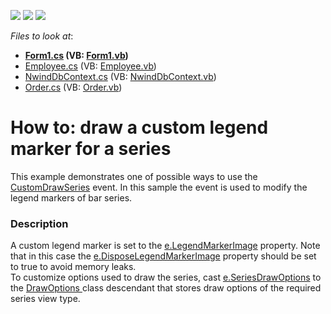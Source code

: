 <!-- default badges list -->
![](https://img.shields.io/endpoint?url=https://codecentral.devexpress.com/api/v1/VersionRange/128574502/15.2.4%2B)
[![](https://img.shields.io/badge/Open_in_DevExpress_Support_Center-FF7200?style=flat-square&logo=DevExpress&logoColor=white)](https://supportcenter.devexpress.com/ticket/details/T332672)
[![](https://img.shields.io/badge/📖_How_to_use_DevExpress_Examples-e9f6fc?style=flat-square)](https://docs.devexpress.com/GeneralInformation/403183)
<!-- default badges end -->
<!-- default file list -->
*Files to look at*:

* **[Form1.cs](./CS/CustomDrawingSample/Form1.cs) (VB: [Form1.vb](./VB/CustomDrawingSample/Form1.vb))**
* [Employee.cs](./CS/CustomDrawingSample/Model/Employee.cs) (VB: [Employee.vb](./VB/CustomDrawingSample/Model/Employee.vb))
* [NwindDbContext.cs](./CS/CustomDrawingSample/Model/NwindDbContext.cs) (VB: [NwindDbContext.vb](./VB/CustomDrawingSample/Model/NwindDbContext.vb))
* [Order.cs](./CS/CustomDrawingSample/Model/Order.cs) (VB: [Order.vb](./VB/CustomDrawingSample/Model/Order.vb))
<!-- default file list end -->
# How to: draw a custom legend marker for a series


This example demonstrates one of possible ways to use the <a href="https://documentation.devexpress.com/#WindowsForms/DevExpressXtraChartsChartControl_CustomDrawSeriestopic">CustomDrawSeries</a> event. In this sample the event is used to modify the legend markers of bar series.


<h3>Description</h3>

A custom legend marker is set to the&nbsp;<a href="https://documentation.devexpress.com/#CoreLibraries/DevExpressXtraChartsCustomDrawSeriesEventArgs_LegendMarkerImagetopic">e.LegendMarkerImage</a>&nbsp;property. Note that in this case the&nbsp;<a href="https://documentation.devexpress.com/#CoreLibraries/DevExpressXtraChartsCustomDrawSeriesEventArgs_DisposeLegendMarkerImagetopic">e.DisposeLegendMarkerImage</a>&nbsp;property should be set to true to avoid memory leaks.<br>To customize options used to draw the series, cast <a href="https://documentation.devexpress.com/#CoreLibraries/DevExpressXtraChartsCustomDrawSeriesEventArgs_SeriesDrawOptionstopic">e.SeriesDrawOptions</a>&nbsp;to the&nbsp;<a href="https://documentation.devexpress.com/#CoreLibraries/clsDevExpressXtraChartsDrawOptionstopic">DrawOptions&nbsp;</a>class descendant that stores draw options of the required series view type.

<br/>


